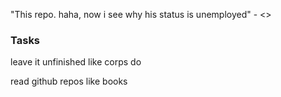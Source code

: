  "This repo. haha, now i see why his status is unemployed" - <>

### Tasks

 leave it unfinished like corps do

 read github repos like books
